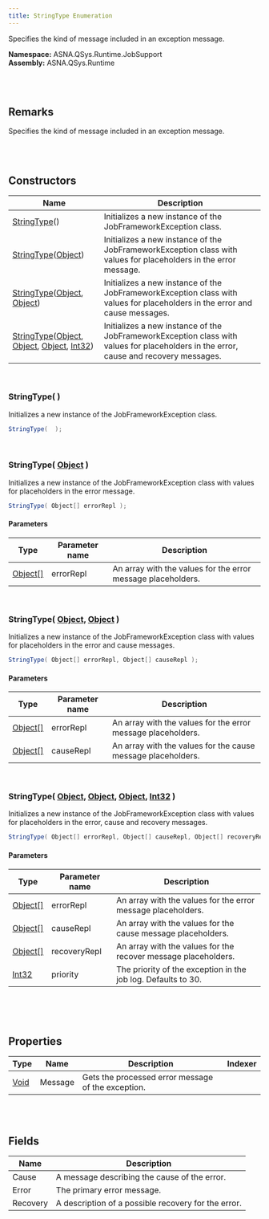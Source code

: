 ```yaml
---
title: StringType Enumeration
---
```


Specifies the kind of message included in an exception message.

**Namespace:** ASNA.QSys.Runtime.JobSupport <br/>
**Assembly:** ASNA.QSys.Runtime

<br>
<br>

## Remarks

Specifies the kind of message included in an exception message.

[//]: # ($$TODO: Complete the Remarks section.)

<br>
<br>

## Constructors

| Name |  Description 
| --- | --- 
| [StringType](#stringtype)() | Initializes a new instance of the JobFrameworkException class. 
| [StringType](#stringtypeobject-)([Object](https://docs.microsoft.com/en-us/dotnet/api/system.object)) | Initializes a new instance of the JobFrameworkException class with values for placeholders in the error message. 
| [StringType](#stringtypeobject-object-)([Object](https://docs.microsoft.com/en-us/dotnet/api/system.object), [Object](https://docs.microsoft.com/en-us/dotnet/api/system.object)) | Initializes a new instance of the JobFrameworkException class with values for placeholders in the error and cause messages. 
| [StringType](#stringtypeobject-object-object-int32)([Object](https://docs.microsoft.com/en-us/dotnet/api/system.object), [Object](https://docs.microsoft.com/en-us/dotnet/api/system.object), [Object](https://docs.microsoft.com/en-us/dotnet/api/system.object), [Int32](https://docs.microsoft.com/en-us/dotnet/api/system.int32)) | Initializes a new instance of the JobFrameworkException class with values for placeholders in the error, cause and recovery messages. 

<br>

### StringType(  )

Initializes a new instance of the JobFrameworkException class.

```cs
StringType(  );
```


<br>

### StringType( [Object](https://docs.microsoft.com/en-us/dotnet/api/system.object) )

Initializes a new instance of the JobFrameworkException class with values for placeholders in the error message.

```cs
StringType( Object[] errorRepl );
```

#### Parameters

| Type | Parameter name | Description
| --- | --- | ---
| [Object[]](https://docs.microsoft.com/en-us/dotnet/api/system.object) | errorRepl | An array with the values for the error message placeholders. 

<br>

### StringType( [Object](https://docs.microsoft.com/en-us/dotnet/api/system.object), [Object](https://docs.microsoft.com/en-us/dotnet/api/system.object) )

Initializes a new instance of the JobFrameworkException class with values for placeholders in the error and cause messages.

```cs
StringType( Object[] errorRepl, Object[] causeRepl );
```

#### Parameters

| Type | Parameter name | Description
| --- | --- | ---
| [Object[]](https://docs.microsoft.com/en-us/dotnet/api/system.object) | errorRepl | An array with the values for the error message placeholders. 
| [Object[]](https://docs.microsoft.com/en-us/dotnet/api/system.object) | causeRepl | An array with the values for the cause message placeholders. 

<br>

### StringType( [Object](https://docs.microsoft.com/en-us/dotnet/api/system.object), [Object](https://docs.microsoft.com/en-us/dotnet/api/system.object), [Object](https://docs.microsoft.com/en-us/dotnet/api/system.object), [Int32](https://docs.microsoft.com/en-us/dotnet/api/system.int32) )

Initializes a new instance of the JobFrameworkException class with values for placeholders in the error, cause and recovery messages.

```cs
StringType( Object[] errorRepl, Object[] causeRepl, Object[] recoveryRepl, Int32 priority );
```

#### Parameters

| Type | Parameter name | Description
| --- | --- | ---
| [Object[]](https://docs.microsoft.com/en-us/dotnet/api/system.object) | errorRepl | An array with the values for the error message placeholders. 
| [Object[]](https://docs.microsoft.com/en-us/dotnet/api/system.object) | causeRepl | An array with the values for the cause message placeholders. 
| [Object[]](https://docs.microsoft.com/en-us/dotnet/api/system.object) | recoveryRepl | An array with the values for the recover message placeholders. 
| [Int32](https://docs.microsoft.com/en-us/dotnet/api/system.int32) | priority | The priority of the exception in the job log. Defaults to 30. 

<br>


<br>
<br>

## Properties

| Type | Name | Description | Indexer
| --- | --- | --- | --- 
| [Void](https://docs.microsoft.com/en-us/dotnet/api/system.void) | Message | Gets the processed error message of the exception. | 

<br>
<br>

## Fields

| Name | Description
| --- | --- 
| Cause | A message describing the cause of the error.
| Error | The primary error message.
| Recovery | A description of a possible recovery for the error.

<br>
<br>

